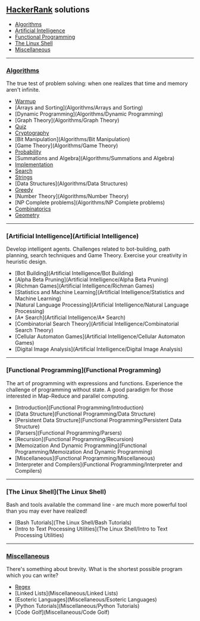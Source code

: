 ## [HackerRank](https://www.hackerrank.com) solutions

- [Algorithms](#algorithms)
- [Artificial Intelligence](#artificial-intelligence)
- [Functional Programming](#functional-programming)
- [The Linux Shell](#the-linux-shell)
- [Miscellaneous](#miscellaneous)

---
### [Algorithms](Algorithms)
The true test of problem solving: when one realizes that time and memory aren't infinite.
  - [Warmup](Algorithms/Warmup)
  - [Arrays and Sorting](Algorithms/Arrays and Sorting)
  - [Dynamic Programming](Algorithms/Dynamic Programming)
  - [Graph Theory](Algorithms/Graph Theory)
  - [Quiz](Algorithms/Quiz)
  - [Cryptography](Algorithms/Cryptography)
  - [Bit Manipulation](Algorithms/Bit Manipulation)
  - [Game Theory](Algorithms/Game Theory)
  - [Probability](Algorithms/Probability)
  - [Summations and Algebra](Algorithms/Summations and Algebra)
  - [Implementation](Algorithms/Implementation)
  - [Search](Algorithms/Search)
  - [Strings](Algorithms/Strings)
  - [Data Structures](Algorithms/Data Structures)
  - [Greedy](Algorithms/Greedy)
  - [Number Theory](Algorithms/Number Theory)
  - [NP Complete problems](Algorithms/NP Complete problems)
  - [Combinatorics](Algorithms/Combinatorics)
  - [Geometry](Algorithms/Geometry)

---
### [Artificial Intelligence](Artificial Intelligence)
Develop intelligent agents. Challenges related to bot-building, path planning, search techniques and Game Theory. Exercise your creativity in heuristic design.
  - [Bot Building](Artificial Intelligence/Bot Building)
  - [Alpha Beta Pruning](Artificial Intelligence/Alpha Beta Pruning)
  - [Richman Games](Artificial Intelligence/Richman Games)
  - [Statistics and Machine Learning](Artificial Intelligence/Statistics and Machine Learning)
  - [Natural Language Processing](Artificial Intelligence/Natural Language Processing)
  - [A* Search](Artificial Intelligence/A* Search)
  - [Combinatorial Search Theory](Artificial Intelligence/Combinatorial Search Theory)
  - [Cellular Automaton Games](Artificial Intelligence/Cellular Automaton Games)
  - [Digital Image Analysis](Artificial Intelligence/Digital Image Analysis)

---
### [Functional Programming](Functional Programming)
The art of programming with expressions and functions. Experience the challenge of programming without state. A good paradigm for those interested in Map-Reduce and parallel computing.
  - [Introduction](Functional Programming/Introduction)
  - [Data Structure](Functional Programming/Data Structure)
  - [Persistent Data Structure](Functional Programming/Persistent Data Structure)
  - [Parsers](Functional Programming/Parsers)
  - [Recursion](Functional Programming/Recursion)
  - [Memoization And Dynamic Programming](Functional Programming/Memoization And Dynamic Programming)
  - [Miscellaneous](Functional Programming/Miscellaneous)
  - [Interpreter and Compilers](Functional Programming/Interpreter and Compilers)

---
### [The Linux Shell](The Linux Shell)
Bash and tools available the command line - are much more powerful tool than you may ever have realized!
  - [Bash Tutorials](The Linux Shell/Bash Tutorials)
  - [Intro to Text Processing Utilities](The Linux Shell/Intro to Text Processing Utilities)

---
### [Miscellaneous](Miscellaneous)
There's something about brevity. What is the shortest possible program which you can write?
  - [Regex](Miscellaneous/Regex)
  - [Linked Lists](Miscellaneous/Linked Lists)
  - [Esoteric Languages](Miscellaneous/Esoteric Languages)
  - [Python Tutorials](Miscellaneous/Python Tutorials)
  - [Code Golf](Miscellaneous/Code Golf)
